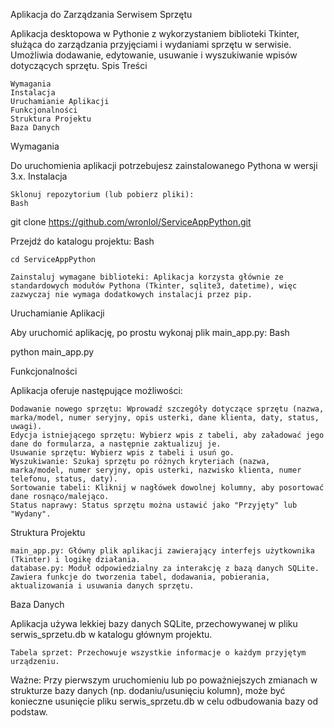 Aplikacja do Zarządzania Serwisem Sprzętu

Aplikacja desktopowa w Pythonie z wykorzystaniem biblioteki Tkinter, służąca do zarządzania przyjęciami i wydaniami sprzętu w serwisie. Umożliwia dodawanie, edytowanie, usuwanie i wyszukiwanie wpisów dotyczących sprzętu.
Spis Treści

    Wymagania
    Instalacja
    Uruchamianie Aplikacji
    Funkcjonalności
    Struktura Projektu
    Baza Danych

Wymagania

Do uruchomienia aplikacji potrzebujesz zainstalowanego Pythona w wersji 3.x.
Instalacja

    Sklonuj repozytorium (lub pobierz pliki):
    Bash

git clone https://github.com/wronlol/ServiceAppPython.git

Przejdź do katalogu projektu:
Bash

    cd ServiceAppPython

    Zainstaluj wymagane biblioteki: Aplikacja korzysta głównie ze standardowych modułów Pythona (Tkinter, sqlite3, datetime), więc zazwyczaj nie wymaga dodatkowych instalacji przez pip.

Uruchamianie Aplikacji

Aby uruchomić aplikację, po prostu wykonaj plik main_app.py:
Bash

python main_app.py

Funkcjonalności

Aplikacja oferuje następujące możliwości:

    Dodawanie nowego sprzętu: Wprowadź szczegóły dotyczące sprzętu (nazwa, marka/model, numer seryjny, opis usterki, dane klienta, daty, status, uwagi).
    Edycja istniejącego sprzętu: Wybierz wpis z tabeli, aby załadować jego dane do formularza, a następnie zaktualizuj je.
    Usuwanie sprzętu: Wybierz wpis z tabeli i usuń go.
    Wyszukiwanie: Szukaj sprzętu po różnych kryteriach (nazwa, marka/model, numer seryjny, opis usterki, nazwisko klienta, numer telefonu, status, daty).
    Sortowanie tabeli: Kliknij w nagłówek dowolnej kolumny, aby posortować dane rosnąco/malejąco.
    Status naprawy: Status sprzętu można ustawić jako "Przyjęty" lub "Wydany".

Struktura Projektu

    main_app.py: Główny plik aplikacji zawierający interfejs użytkownika (Tkinter) i logikę działania.
    database.py: Moduł odpowiedzialny za interakcję z bazą danych SQLite. Zawiera funkcje do tworzenia tabel, dodawania, pobierania, aktualizowania i usuwania danych sprzętu.

Baza Danych

Aplikacja używa lekkiej bazy danych SQLite, przechowywanej w pliku serwis_sprzetu.db w katalogu głównym projektu.

    Tabela sprzet: Przechowuje wszystkie informacje o każdym przyjętym urządzeniu.

Ważne: Przy pierwszym uruchomieniu lub po poważniejszych zmianach w strukturze bazy danych (np. dodaniu/usunięciu kolumn), może być konieczne usunięcie pliku serwis_sprzetu.db w celu odbudowania bazy od podstaw.
